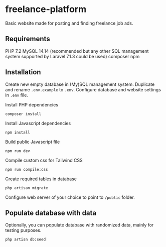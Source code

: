 # freelance-platform
Basic website made for posting and finding freelance job ads.

## Requirements
PHP 7.2
MySQL 14.14 (recommended but any other SQL management system supported by Laravel 7.1.3 could be used)
composer
npm

## Installation
Create new empty database in (My)SQL management system.
Duplicate and rename `.env.example` to `.env`.
Configure database and website settings in `.env` file.

Install PHP dependencies
```
composer install
```
Install Javascript dependencies
```
npm install
```
Build public Javascript file
```
npm run dev
```
Compile custom css for Tailwind CSS
```
npm run compile:css
```
Create required tables in database
```
php artisan migrate
```

Configure web server of your choice to point to `/public`  folder.

## Populate database with data
Optionally, you can populate database with randomized data, mainly for testing purposes.
```
php artisn db:seed
```
